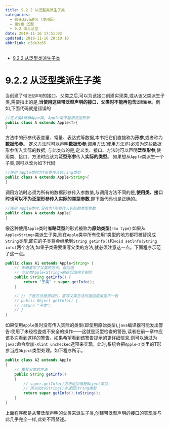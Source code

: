 ```yaml
---
title: 9.2.2 从泛型类派生子类
categories: 
  - 疯狂Java讲义 (第4版)
  - 第9章 泛型
  - 9.2 深入泛型
date: 2019-11-16 17:51:03
updated: 2019-11-16 20:10:10
abbrlink: c3de3c65
---
```

- [9.2.2 从泛型类派生子类](/ReadingNotes/c3de3c65/#9-2-2-从泛型类派生子类)

<!--more-->
<script src="https://cdn.bootcss.com/jquery/3.4.0/jquery.slim.min.js"></script>
<script>$(document).ready(function () {$(".post-body > ul:nth-child(1)").hide();});</script>

<!--end-->
# 9.2.2 从泛型类派生子类 #
当创建了带`泛型声明`的接口、父类之后,可以为该接口创建实现类,或从该父类派生子类,需要指出的是,**当使用这些带泛型声明的接口、父类时不能再包含`泛型形参`**。例如,下面代码就是错误的
```java
//定义类A继承Appe类, Apple类不能跟泛型形参
public class A extends Apple<T>{
}
```
方法中的形参代表变量、常量、表达式等数据,本书把它们直接称为**形参**,或者称为**数据形参**。
定义方法时可以声明**数据形参**,调用方法(使用方法)时必须为这些数据形参传入实际的数据;
与此类似的是,定义类、接口、方法时可以声明**泛型形参**,使用类、接口、方法时应该为**泛型形参**传入**实际的类型**。
如果想从`Apple`类派生一个子类,则可以改为如下代码:
```java
//使用 Apple类时为T形参传入String类型
public class A extends Apple<String>{
}
```
调用方法时必须为所有的数据形参传入参数值,与调用方法不同的是,**使用类、接口时也可以不为泛型形参传入实际的类型参数**,即下面代码也是正确的。
```java
//使用 Apple类时,没有为T形参传入实际的类型参数
public class A extends Apple{
}
```
像这种使用`Apple`类时**省略泛型**的形式被称为**原始类型**(`raw type`)
如果从`Apple<String>`类派生子类,则在`Apple`类中所有使用`T`类型的地方都将被替换成`String`类型,即它的子类将会继承到`String getInfo()`和`void setlnfo(String info)`两个方法,如果子类需要重写父类的方法,就必须注意这一点。下面程序示范了这一点。
```java
public class A1 extends Apple<String> {
    // 正确重写了父类的方法，返回值
    // 与父类Apple<String>的返回值完全相同
    public String getInfo() {
        return "子类" + super.getInfo();
    }

    // // 下面方法是错误的，重写父类方法时返回值类型不一致
    // public Object getInfo() {
    // return "子类";
    // }
}
```
如果使用`Apple`类时没有传入实际的类型(即使用原始类型),`java`编译器可能发出警告:使用了未经检査或不安全的操作——这就是泛型检查的警告,读者在前一章中应该多次看到这样的警告。如果希望看到该警告提示的更详细信息,则可以通过为`javac`命令增加`-Xlint unchecked`选项来实现。此时,系统会把`Apple<T`类里的T形参当成`Object`类型处理。如下程序所示。
```java
public class A2 extends Apple
{
	// 重写父类的方法
	public String getInfo()
	{
		// super.getInfo()方法返回值是Object类型，
		// 所以加toString()才返回String类型
		return super.getInfo().toString();
	}
}
```
上面程序都是从带泛型声明的父类来派生子类,创建带泛型声明的接口的实现类与此几乎完全一样,此处不再赘述。
